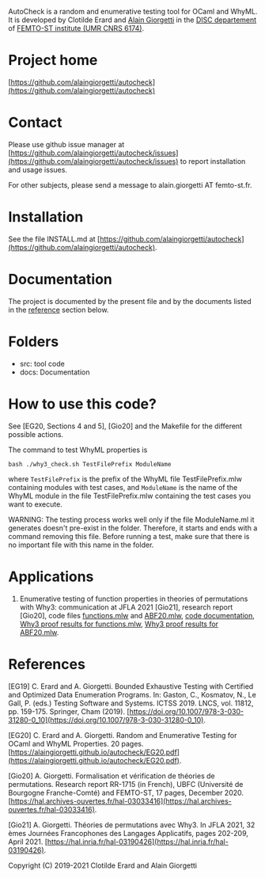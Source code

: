 AutoCheck is a random and enumerative testing tool for OCaml and WhyML. It is developed by Clotilde Erard and [Alain Giorgetti](https://members.femto-st.fr/alain-giorgetti/en) in the [DISC departement](https://www.femto-st.fr/en/Research-departments/DISC/Presentation) of [FEMTO-ST institute (UMR CNRS 6174)](https://www.femto-st.fr/en).

# Project home

[https://github.com/alaingiorgetti/autocheck](https://github.com/alaingiorgetti/autocheck)

# Contact

Please use github issue manager at [https://github.com/alaingiorgetti/autocheck/issues](https://github.com/alaingiorgetti/autocheck/issues) to report installation and usage issues.

For other subjects, please send a message to alain.giorgetti AT femto-st.fr.

# Installation

See the file INSTALL.md at [https://github.com/alaingiorgetti/autocheck](https://github.com/alaingiorgetti/autocheck).

# Documentation

The project is documented by the present file and by the documents listed in the [reference](#references) section below.

# Folders

* src: tool code
* docs: Documentation

# How to use this code?

See [EG20, Sections 4 and 5], [Gio20] and the Makefile for the different possible actions.

The command to test WhyML properties is

	bash ./why3_check.sh TestFilePrefix ModuleName

where `TestFilePrefix` is the prefix of the WhyML file TestFilePrefix.mlw containing 
modules with test cases, and `ModuleName` is the name of the WhyML module in the file 
TestFilePrefix.mlw containing the test cases you want to execute.

WARNING: The testing process works well only if the file ModuleName.ml it generates 
doesn't pre-exist in the folder. Therefore, it starts and ends with a command removing
this file. Before running a test, make sure that there is no important file with this
name in the folder.

# Applications

1. Enumerative testing of function properties in theories of permutations with Why3: 
  communication at JFLA 2021 [Gio21], research report [Gio20], 
  code files [functions.mlw](https://github.com/alaingiorgetti/autocheck/blob/master/src/functions.mlw) and 
   [ABF20.mlw](https://github.com/alaingiorgetti/autocheck/blob/master/src/ABF20.mlw), 
 [code documentation](https://alaingiorgetti.github.io/autocheck/permutTheory/index.html), 
 [Why3 proof results for functions.mlw](https://alaingiorgetti.github.io/autocheck/permutTheory/functions/why3session.html), 
 [Why3 proof results for ABF20.mlw](https://alaingiorgetti.github.io/autocheck/permutTheory/ABF20/why3session.html).

# References

[EG19] C. Erard and A. Giorgetti. Bounded Exhaustive Testing with Certified
and Optimized Data Enumeration Programs. In: Gaston, C., Kosmatov, N., Le Gall,
P. (eds.) Testing Software and Systems. ICTSS 2019. LNCS, vol. 11812, pp. 159-175.
Springer, Cham (2019).
[https://doi.org/10.1007/978-3-030-31280-0_10](https://doi.org/10.1007/978-3-030-31280-0_10).

[EG20] C. Erard and A. Giorgetti. Random and Enumerative Testing for OCaml and 
WhyML Properties. 20 pages.
[https://alaingiorgetti.github.io/autocheck/EG20.pdf](https://alaingiorgetti.github.io/autocheck/EG20.pdf).

[Gio20] A. Giorgetti. Formalisation et vérification de théories de permutations. Research report RR-1715 (in French), 
UBFC (Université de Bourgogne Franche-Comté) and FEMTO-ST, 17 pages, December 2020.
[https://hal.archives-ouvertes.fr/hal-03033416](https://hal.archives-ouvertes.fr/hal-03033416).

[Gio21] A. Giorgetti. Théories de permutations avec Why3. In JFLA 2021, 32 èmes Journées Francophones des Langages Applicatifs,
pages 202-209, April 2021.
[https://hal.inria.fr/hal-03190426](https://hal.inria.fr/hal-03190426).

Copyright (C) 2019-2021 Clotilde Erard and Alain Giorgetti
